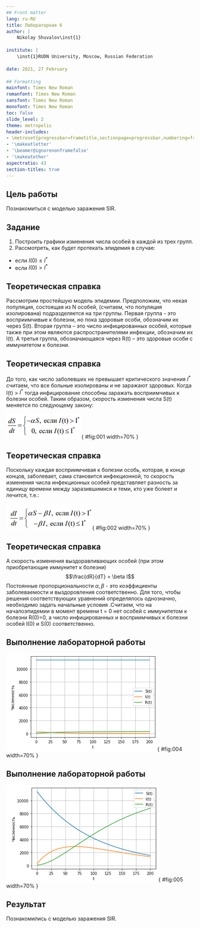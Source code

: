 ```yaml
---
## Front matter
lang: ru-RU
title: Лабораторная 6
author: |
	Nikolay Shuvalov\inst{1}
	
institute: |
	\inst{1}RUDN University, Moscow, Russian Federation
	
date: 2021, 27 February

## Formatting
mainfont: Times New Roman
romanfont: Times New Roman
sansfont: Times New Roman
monofont: Times New Roman
toc: false
slide_level: 2
theme: metropolis
header-includes:
- \metroset{progressbar=frametitle,sectionpage=progressbar,numbering=fraction}
- '\makeatletter'
- '\beamer@ignorenonframefalse'
- '\makeatother'
aspectratio: 43
section-titles: true
---
```


## Цель работы

Познакомиться с моделью заражения SIR.

## Задание

1. Построить графики изменения числа особей в каждой из трех групп. 
2. Рассмотреть, как будет протекать эпидемия в случае: 
- если $I(0)\leq I^*$
- если $I(0)>I^*$

## Теоретическая справка

Рассмотрим простейшую модель эпидемии. Предположим, что некая
популяция, состоящая из N особей, (считаем, что популяция изолирована)
подразделяется на три группы. Первая группа - это восприимчивые к болезни, но
пока здоровые особи, обозначим их через S(t). Вторая группа – это число
инфицированных особей, которые также при этом являются распространителями
инфекции, обозначим их I(t). А третья группа, обозначающаяся через R(t) – это
здоровые особи с иммунитетом к болезни.



## Теоретическая справка

До того, как число заболевших не превышает критического значения $I^*$
считаем, что все больные изолированы и не заражают здоровых. Когда I(t) > $I^*$
тогда инфицирование способны заражать восприимчивых к болезни особей. 
Таким образом, скорость изменения числа S(t) меняется по следующему
закону:

![закон изменения S(t)](image/сист1.png){ #fig:001 width=70% }


## Теоретическая справка

Поскольку каждая восприимчивая к болезни особь, которая, в конце концов,
заболевает, сама становится инфекционной, то скорость изменения числа
инфекционных особей представляет разность за единицу времени между
заразившимися и теми, кто уже болеет и лечится, т.е.:

![закон изменения I(t)](image/сист2.png){ #fig:002 width=70% }

## Теоретическая справка

А скорость изменения выздоравливающих особей (при этом приобретающие
иммунитет к болезни)
$$\frac{dR}{dT} = \beta I$$
Постоянные пропорциональности $\alpha, \beta$  - это коэффициенты заболеваемости
и выздоровления соответственно. Для того, чтобы решения соответствующих уравнений определялось
однозначно, необходимо задать начальные условия .Считаем, что на началоэпидемии в момент времени
t = 0 нет особей с иммунитетом к болезни R(0)=0,  а число инфицированных и восприимчивых 
к болезни особей I(0) и S(0) соответственно.

## Выполнение лабораторной работы

![Динамика изменения числа людей в каждой из трех групп в случае, когда $I(0)\leq I^*$ ](image/гр1.png){ #fig:004 width=70% }

## Выполнение лабораторной работы

![Динамика изменения числа людей в каждой из трех групп в случае, когда $I(0)>I^*$ ](image/гр2.png){ #fig:005 width=70% }


## Результат

Познакомились с моделью заражения SIR.

